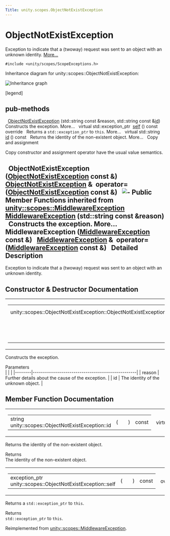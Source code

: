 ```yaml
---
Title: unity.scopes.ObjectNotExistException
---
```

        
ObjectNotExistException
=======================

Exception to indicate that a (twoway) request was sent to an object with an unknown identity. [More...](#details)

`#include <unity/scopes/ScopeExceptions.h>`

Inheritance diagram for unity::scopes::ObjectNotExistException:

![Inheritance graph](https://developer.ubuntu.com/static/devportal_uploaded/3b68e042-01a6-4e9a-957f-6379c1010322-api/scopes/cpp/sdk-15.04.1/unity.scopes.ObjectNotExistException/classunity_1_1scopes_1_1_object_not_exist_exception__inherit__graph.png)

<span class="legend">\[legend\]</span>

pub-methods
------------------------------------------------------

 
<a href="#a31beda1f8f1a97154618e97f4ab8e34f">ObjectNotExistException</a> (std::string const &reason, std::string const &<a href="#a63a7640944e3799f065379800715580e">id</a>)
 
Constructs the exception. More...
 
virtual std::exception\_ptr 
<a href="#af87f8d39791b7efb52cbba9dd0e4da25">self</a> () const override
 
Returns a `std::exception_ptr` to `this`. More...
 
virtual std::string 
<a href="#a63a7640944e3799f065379800715580e">id</a> () const
 
Returns the identity of the non-existent object. More...
 
Copy and assignment

Copy constructor and assignment operator have the usual value semantics.

 
**ObjectNotExistException** (<a href="index.html">ObjectNotExistException</a> const &)
 
<a href="index.html">ObjectNotExistException</a> & 
**operator=** (<a href="index.html">ObjectNotExistException</a> const &)
 
![-](https://developer.ubuntu.com/static/devportal_uploaded/89046343-366e-4e2a-af60-ef46c09b0351-api/scopes/cpp/sdk-15.04.1/unity.scopes.ObjectNotExistException/closed.png) Public Member Functions inherited from <a href="unity.scopes.MiddlewareException.md">unity::scopes::MiddlewareException</a>
 
<a href="unity.scopes.MiddlewareException.md#af6250d2e529d103d30d3ebf06689c146">MiddlewareException</a> (std::string const &reason)
 
Constructs the exception. More...
 
 
**MiddlewareException** (<a href="unity.scopes.MiddlewareException.md">MiddlewareException</a> const &)
 
<a href="unity.scopes.MiddlewareException.md">MiddlewareException</a> & 
**operator=** (<a href="unity.scopes.MiddlewareException.md">MiddlewareException</a> const &)
 
<span id="details"></span>
Detailed Description
--------------------

Exception to indicate that a (twoway) request was sent to an object with an unknown identity.

Constructor & Destructor Documentation
--------------------------------------

<span id="a31beda1f8f1a97154618e97f4ab8e34f" class="anchor"></span>
<table>
<colgroup>
<col width="50%" />
<col width="50%" />
</colgroup>
<tbody>
<tr class="odd">
<td><table>
<tbody>
<tr class="odd">
<td>unity::scopes::ObjectNotExistException::ObjectNotExistException</td>
<td>(</td>
<td>std::string const &amp; </td>
<td><em>reason</em>,</td>
</tr>
<tr class="even">
<td></td>
<td></td>
<td>std::string const &amp; </td>
<td><em>id</em> </td>
</tr>
<tr class="odd">
<td></td>
<td>)</td>
<td></td>
<td></td>
</tr>
</tbody>
</table></td>
<td><span class="mlabels"><span class="mlabel">explicit</span></span></td>
</tr>
</tbody>
</table>

Constructs the exception.

Parameters  
|        |                                                   |
|--------|---------------------------------------------------|
| reason | Further details about the cause of the exception. |
| id     | The identity of the unknown object.               |

Member Function Documentation
-----------------------------

<span id="a63a7640944e3799f065379800715580e" class="anchor"></span>
<table>
<colgroup>
<col width="50%" />
<col width="50%" />
</colgroup>
<tbody>
<tr class="odd">
<td><table>
<tbody>
<tr class="odd">
<td>string unity::scopes::ObjectNotExistException::id</td>
<td>(</td>
<td></td>
<td>)</td>
<td>const</td>
</tr>
</tbody>
</table></td>
<td><span class="mlabels"><span class="mlabel">virtual</span></span></td>
</tr>
</tbody>
</table>

Returns the identity of the non-existent object.

Returns  
The identity of the non-existent object.

<span id="af87f8d39791b7efb52cbba9dd0e4da25" class="anchor"></span>
<table>
<colgroup>
<col width="50%" />
<col width="50%" />
</colgroup>
<tbody>
<tr class="odd">
<td><table>
<tbody>
<tr class="odd">
<td>exception_ptr unity::scopes::ObjectNotExistException::self</td>
<td>(</td>
<td></td>
<td>)</td>
<td>const</td>
</tr>
</tbody>
</table></td>
<td><span class="mlabels"><span class="mlabel">override</span><span class="mlabel">virtual</span></span></td>
</tr>
</tbody>
</table>

Returns a `std::exception_ptr` to `this`.

Returns  
`std::exception_ptr` to `this`.

Reimplemented from <a href="unity.scopes.MiddlewareException.md#a5317c0215a98eb896d1d706450d2919e">unity::scopes::MiddlewareException</a>.

